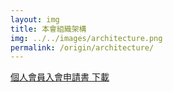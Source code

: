 ```yaml
---
layout: img
title: 本會組織架構
img: ../../images/architecture.png
permalink: /origin/architecture/
---
```


[個人會員入會申請書 下載](/static_files/doc/個人會員入會申請書.docx)
